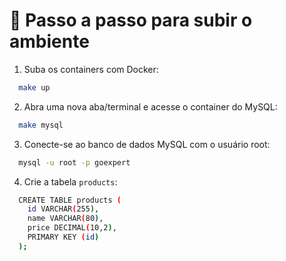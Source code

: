 # 🔧 Passo a passo para subir o ambiente

1. Suba os containers com Docker:

```bash
  make up
```

2. Abra uma nova aba/terminal e acesse o container do MySQL:

```bash
  make mysql
```

3. Conecte-se ao banco de dados MySQL com o usuário root:

```bash
  mysql -u root -p goexpert
```

4. Crie a tabela `products`:

```bash
  CREATE TABLE products (
    id VARCHAR(255),
    name VARCHAR(80),
    price DECIMAL(10,2),
    PRIMARY KEY (id)
  );
```
